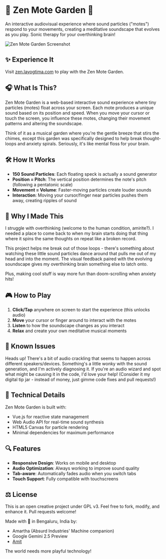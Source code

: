 # 🎵 Zen Mote Garden 🎵

An interactive audiovisual experience where sound particles ("motes") respond to your movements, creating a meditative soundscape that evolves as you play. Sonic therapy for your overthinking brain!

![Zen Mote Garden Screenshot](https://zen.layogtima.com/screenshot.png)

## ✨ Experience It

Visit [zen.layogtima.com](https://zen.layogtima.com/) to play with the Zen Mote Garden.

## 🎧 What Is This?

Zen Mote Garden is a web-based interactive sound experience where tiny particles (motes) float across your screen. Each mote produces a unique sound based on its position and speed. When you move your cursor or touch the screen, you influence these motes, changing their movement patterns and altering the soundscape.

Think of it as a musical garden where you're the gentle breeze that stirs the chimes, except this garden was specifically designed to help break thought-loops and anxiety spirals. Seriously, it's like mental floss for your brain.

## 🛠️ How It Works

- **150 Sound Particles**: Each floating speck is actually a sound generator
- **Position = Pitch**: The vertical position determines the note's pitch (following a pentatonic scale)
- **Movement = Volume**: Faster-moving particles create louder sounds
- **Interaction**: Moving your cursor/finger near particles pushes them away, creating ripples of sound

## 👾 Why I Made This

I struggle with overthinking (welcome to the human condition, amirite?). I needed a place to come back to when my brain starts doing that thing where it spins the same thoughts on repeat like a broken record.

This project helps me break out of those loops - there's something about watching these little sound particles dance around that pulls me out of my head and into the moment. The visual feedback paired with the evolving soundscape gives my overthinking brain something else to latch onto.

Plus, making cool stuff is way more fun than doom-scrolling when anxiety hits!

## 🎮 How to Play

1. **Click/Tap** anywhere on screen to start the experience (this unlocks audio)
2. **Move** your cursor or finger around to interact with the motes
3. **Listen** to how the soundscape changes as you interact
4. **Relax** and create your own meditative musical moments

## 🐛 Known Issues

Heads up! There's a bit of audio crackling that seems to happen across different speakers/devices. Something's a little wonky with the sound generation, and I'm actively diagnosing it. If you're an audio wizard and spot what might be causing it in the code, I'd love your help! (Consider it my digital tip jar - instead of money, just gimme code fixes and pull requests!)

## 🧠 Technical Details

Zen Mote Garden is built with:

- Vue.js for reactive state management
- Web Audio API for real-time sound synthesis
- HTML5 Canvas for particle rendering
- Minimal dependencies for maximum performance

## 🔍 Features

- **Responsive Design**: Works on mobile and desktop
- **Audio Optimization**: Always working to improve sound quality
- **Tab-aware**: Automatically fades audio when you switch tabs
- **Touch Support**: Fully compatible with touchscreens

## ⚖️ License

This is an open creative project under GPL v3. Feel free to fork, modify, and enhance it. Pull requests welcome!

Made with 💜 in Bengaluru, India by:

- Amartha (Absurd Industries' Machine companion)
- Google Gemini 2.5 Preview
- [Amit](https://layogtima.com)

The world needs more playful technology!
